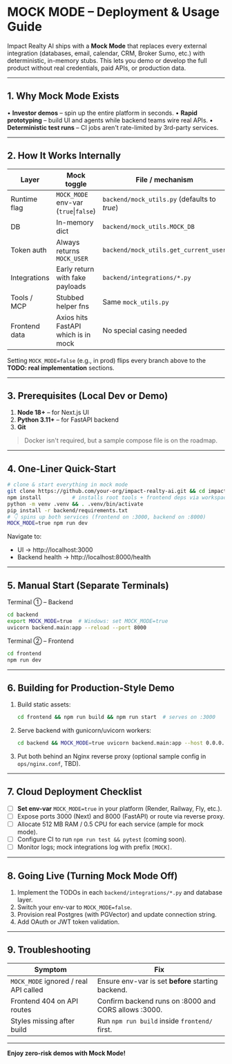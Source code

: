 # MOCK MODE – Deployment & Usage Guide

Impact Realty AI ships with a **Mock Mode** that replaces every external integration (databases, email, calendar, CRM, Broker Sumo, etc.) with deterministic, in-memory stubs.  This lets you demo or develop the full product without real credentials, paid APIs, or production data.

---

## 1. Why Mock Mode Exists

• **Investor demos** – spin up the entire platform in seconds.
• **Rapid prototyping** – build UI and agents while backend teams wire real APIs.
• **Deterministic test runs** – CI jobs aren't rate-limited by 3rd-party services.

---

## 2. How It Works Internally

| Layer            | Mock toggle                          | File / mechanism                              |
|------------------|--------------------------------------|-----------------------------------------------|
| Runtime flag     | `MOCK_MODE` env-var (`true`\|`false`) | `backend/mock_utils.py` (defaults to *true*) |
| DB               | In-memory dict                       | `backend/mock_utils.MOCK_DB`                  |
| Token auth       | Always returns `MOCK_USER`           | `backend/mock_utils.get_current_user`         |
| Integrations     | Early return with fake payloads      | `backend/integrations/*.py`                   |
| Tools / MCP      | Stubbed helper fns                   | Same `mock_utils.py`                          |
| Frontend data    | Axios hits FastAPI which is in mock  | No special casing needed                      |

Setting `MOCK_MODE=false` (e.g., in prod) flips every branch above to the **TODO: real implementation** sections.

---

## 3. Prerequisites (Local Dev or Demo)

1. **Node 18+**  – for Next.js UI
2. **Python 3.11+** – for FastAPI backend
3. **Git**

> Docker isn't required, but a sample compose file is on the roadmap.

---

## 4. One-Liner Quick-Start

```bash
# clone & start everything in mock mode
git clone https://github.com/your-org/impact-realty-ai.git && cd impact-realty-ai
npm install          # installs root tools + frontend deps via workspaces
python -m venv .venv && . .venv/bin/activate
pip install -r backend/requirements.txt
# 👇 spins up both services (frontend on :3000, backend on :8000)
MOCK_MODE=true npm run dev
```

Navigate to:
* UI → http://localhost:3000
* Backend health → http://localhost:8000/health

---

## 5. Manual Start (Separate Terminals)

Terminal ① – Backend
```bash
cd backend
export MOCK_MODE=true  # Windows: set MOCK_MODE=true
uvicorn backend.main:app --reload --port 8000
```

Terminal ② – Frontend
```bash
cd frontend
npm run dev
```

---

## 6. Building for Production-Style Demo

1. Build static assets:
   ```bash
   cd frontend && npm run build && npm run start  # serves on :3000
   ```
2. Serve backend with gunicorn/uvicorn workers:
   ```bash
   cd backend && MOCK_MODE=true uvicorn backend.main:app --host 0.0.0.0 --port 8000
   ```
3. Put both behind an Nginx reverse proxy (optional sample config in `ops/nginx.conf`, TBD).

---

## 7. Cloud Deployment Checklist

- [ ] **Set env-var** `MOCK_MODE=true` in your platform (Render, Railway, Fly, etc.).
- [ ] Expose ports 3000 (Next) and 8000 (FastAPI) or route via reverse proxy.
- [ ] Allocate 512 MB RAM / 0.5 CPU for each service (ample for mock mode).
- [ ] Configure CI to run `npm run test && pytest` (coming soon).
- [ ] Monitor logs; mock integrations log with prefix `[MOCK]`.

---

## 8. Going Live (Turning Mock Mode Off)

1. Implement the TODOs in each `backend/integrations/*.py` and database layer.
2. Switch your env-var to `MOCK_MODE=false`.
3. Provision real Postgres (with PGVector) and update connection string.
4. Add OAuth or JWT token validation.

---

## 9. Troubleshooting

| Symptom                                   | Fix                                                  |
|-------------------------------------------|------------------------------------------------------|
| `MOCK_MODE` ignored / real API called     | Ensure env-var is set **before** starting backend.   |
| Frontend 404 on API routes                | Confirm backend runs on :8000 and CORS allows :3000. |
| Styles missing after build                | Run `npm run build` inside `frontend/` first.        |

---

**Enjoy zero-risk demos with Mock Mode!**
